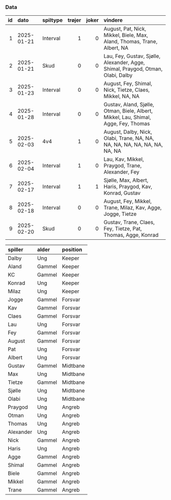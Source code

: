 ### Data

<table class="table table-striped">
<thead>
<tr>
<th style="text-align:right;">
id
</th>
<th style="text-align:left;">
dato
</th>
<th style="text-align:left;">
spiltype
</th>
<th style="text-align:right;">
trøjer
</th>
<th style="text-align:right;">
joker
</th>
<th style="text-align:left;">
vindere
</th>
</tr>
</thead>
<tbody>
<tr>
<td style="text-align:right;">
1
</td>
<td style="text-align:left;">
2025-01-21
</td>
<td style="text-align:left;">
Interval
</td>
<td style="text-align:right;">
1
</td>
<td style="text-align:right;">
0
</td>
<td style="text-align:left;">
August, Pat, Nick, Mikkel, Biele, Max, Aland, Thomas, Trane, Albert, NA
</td>
</tr>
<tr>
<td style="text-align:right;">
2
</td>
<td style="text-align:left;">
2025-01-21
</td>
<td style="text-align:left;">
Skud
</td>
<td style="text-align:right;">
0
</td>
<td style="text-align:right;">
0
</td>
<td style="text-align:left;">
Lau, Fey, Gustav, Sjølle, Alexander, Agge, Shimal, Praygod, Otman,
Olabi, Dalby
</td>
</tr>
<tr>
<td style="text-align:right;">
3
</td>
<td style="text-align:left;">
2025-01-23
</td>
<td style="text-align:left;">
Interval
</td>
<td style="text-align:right;">
0
</td>
<td style="text-align:right;">
0
</td>
<td style="text-align:left;">
August, Fey, Shimal, Nick, Tietze, Claes, Mikkel, NA, NA
</td>
</tr>
<tr>
<td style="text-align:right;">
4
</td>
<td style="text-align:left;">
2025-01-28
</td>
<td style="text-align:left;">
Interval
</td>
<td style="text-align:right;">
0
</td>
<td style="text-align:right;">
0
</td>
<td style="text-align:left;">
Gustav, Aland, Sjølle, Otman, Biele, Albert, Mikkel, Lau, Shimal, Agge,
Fey, Thomas
</td>
</tr>
<tr>
<td style="text-align:right;">
5
</td>
<td style="text-align:left;">
2025-02-03
</td>
<td style="text-align:left;">
4v4
</td>
<td style="text-align:right;">
1
</td>
<td style="text-align:right;">
0
</td>
<td style="text-align:left;">
August, Dalby, Nick, Olabi, Trane, NA, NA, NA, NA, NA, NA, NA, NA, NA,
NA
</td>
</tr>
<tr>
<td style="text-align:right;">
6
</td>
<td style="text-align:left;">
2025-02-04
</td>
<td style="text-align:left;">
Interval
</td>
<td style="text-align:right;">
1
</td>
<td style="text-align:right;">
0
</td>
<td style="text-align:left;">
Lau, Kav, Mikkel, Praygod, Trane, Alexander, Fey
</td>
</tr>
<tr>
<td style="text-align:right;">
7
</td>
<td style="text-align:left;">
2025-02-17
</td>
<td style="text-align:left;">
Interval
</td>
<td style="text-align:right;">
1
</td>
<td style="text-align:right;">
1
</td>
<td style="text-align:left;">
Sjølle, Max, Albert, Haris, Praygod, Kav, Konrad, Gustav
</td>
</tr>
<tr>
<td style="text-align:right;">
8
</td>
<td style="text-align:left;">
2025-02-18
</td>
<td style="text-align:left;">
Interval
</td>
<td style="text-align:right;">
0
</td>
<td style="text-align:right;">
0
</td>
<td style="text-align:left;">
August, Fey, Mikkel, Trane, Milaz, Kav, Agge, Jogge, Tietze
</td>
</tr>
<tr>
<td style="text-align:right;">
9
</td>
<td style="text-align:left;">
2025-02-20
</td>
<td style="text-align:left;">
Skud
</td>
<td style="text-align:right;">
0
</td>
<td style="text-align:right;">
0
</td>
<td style="text-align:left;">
Gustav, Trane, Claes, Fey, Tietze, Pat, Thomas, Agge, Konrad
</td>
</tr>
</tbody>
</table>
<table class="table table-striped">
<thead>
<tr>
<th style="text-align:left;">
spiller
</th>
<th style="text-align:left;">
alder
</th>
<th style="text-align:left;">
position
</th>
</tr>
</thead>
<tbody>
<tr>
<td style="text-align:left;">
Dalby
</td>
<td style="text-align:left;">
Ung
</td>
<td style="text-align:left;">
Keeper
</td>
</tr>
<tr>
<td style="text-align:left;">
Aland
</td>
<td style="text-align:left;">
Gammel
</td>
<td style="text-align:left;">
Keeper
</td>
</tr>
<tr>
<td style="text-align:left;">
KC
</td>
<td style="text-align:left;">
Gammel
</td>
<td style="text-align:left;">
Keeper
</td>
</tr>
<tr>
<td style="text-align:left;">
Konrad
</td>
<td style="text-align:left;">
Ung
</td>
<td style="text-align:left;">
Keeper
</td>
</tr>
<tr>
<td style="text-align:left;">
Milaz
</td>
<td style="text-align:left;">
Ung
</td>
<td style="text-align:left;">
Keeper
</td>
</tr>
<tr>
<td style="text-align:left;">
Jogge
</td>
<td style="text-align:left;">
Gammel
</td>
<td style="text-align:left;">
Forsvar
</td>
</tr>
<tr>
<td style="text-align:left;">
Kav
</td>
<td style="text-align:left;">
Gammel
</td>
<td style="text-align:left;">
Forsvar
</td>
</tr>
<tr>
<td style="text-align:left;">
Claes
</td>
<td style="text-align:left;">
Gammel
</td>
<td style="text-align:left;">
Forsvar
</td>
</tr>
<tr>
<td style="text-align:left;">
Lau
</td>
<td style="text-align:left;">
Ung
</td>
<td style="text-align:left;">
Forsvar
</td>
</tr>
<tr>
<td style="text-align:left;">
Fey
</td>
<td style="text-align:left;">
Gammel
</td>
<td style="text-align:left;">
Forsvar
</td>
</tr>
<tr>
<td style="text-align:left;">
August
</td>
<td style="text-align:left;">
Gammel
</td>
<td style="text-align:left;">
Forsvar
</td>
</tr>
<tr>
<td style="text-align:left;">
Pat
</td>
<td style="text-align:left;">
Ung
</td>
<td style="text-align:left;">
Forsvar
</td>
</tr>
<tr>
<td style="text-align:left;">
Albert
</td>
<td style="text-align:left;">
Ung
</td>
<td style="text-align:left;">
Forsvar
</td>
</tr>
<tr>
<td style="text-align:left;">
Gustav
</td>
<td style="text-align:left;">
Gammel
</td>
<td style="text-align:left;">
Midtbane
</td>
</tr>
<tr>
<td style="text-align:left;">
Max
</td>
<td style="text-align:left;">
Ung
</td>
<td style="text-align:left;">
Midtbane
</td>
</tr>
<tr>
<td style="text-align:left;">
Tietze
</td>
<td style="text-align:left;">
Gammel
</td>
<td style="text-align:left;">
Midtbane
</td>
</tr>
<tr>
<td style="text-align:left;">
Sjølle
</td>
<td style="text-align:left;">
Ung
</td>
<td style="text-align:left;">
Midtbane
</td>
</tr>
<tr>
<td style="text-align:left;">
Olabi
</td>
<td style="text-align:left;">
Ung
</td>
<td style="text-align:left;">
Midtbane
</td>
</tr>
<tr>
<td style="text-align:left;">
Praygod
</td>
<td style="text-align:left;">
Ung
</td>
<td style="text-align:left;">
Angreb
</td>
</tr>
<tr>
<td style="text-align:left;">
Otman
</td>
<td style="text-align:left;">
Ung
</td>
<td style="text-align:left;">
Angreb
</td>
</tr>
<tr>
<td style="text-align:left;">
Thomas
</td>
<td style="text-align:left;">
Ung
</td>
<td style="text-align:left;">
Angreb
</td>
</tr>
<tr>
<td style="text-align:left;">
Alexander
</td>
<td style="text-align:left;">
Ung
</td>
<td style="text-align:left;">
Angreb
</td>
</tr>
<tr>
<td style="text-align:left;">
Nick
</td>
<td style="text-align:left;">
Gammel
</td>
<td style="text-align:left;">
Angreb
</td>
</tr>
<tr>
<td style="text-align:left;">
Haris
</td>
<td style="text-align:left;">
Ung
</td>
<td style="text-align:left;">
Angreb
</td>
</tr>
<tr>
<td style="text-align:left;">
Agge
</td>
<td style="text-align:left;">
Gammel
</td>
<td style="text-align:left;">
Angreb
</td>
</tr>
<tr>
<td style="text-align:left;">
Shimal
</td>
<td style="text-align:left;">
Gammel
</td>
<td style="text-align:left;">
Angreb
</td>
</tr>
<tr>
<td style="text-align:left;">
Biele
</td>
<td style="text-align:left;">
Gammel
</td>
<td style="text-align:left;">
Angreb
</td>
</tr>
<tr>
<td style="text-align:left;">
Mikkel
</td>
<td style="text-align:left;">
Gammel
</td>
<td style="text-align:left;">
Angreb
</td>
</tr>
<tr>
<td style="text-align:left;">
Trane
</td>
<td style="text-align:left;">
Gammel
</td>
<td style="text-align:left;">
Angreb
</td>
</tr>
</tbody>
</table>
